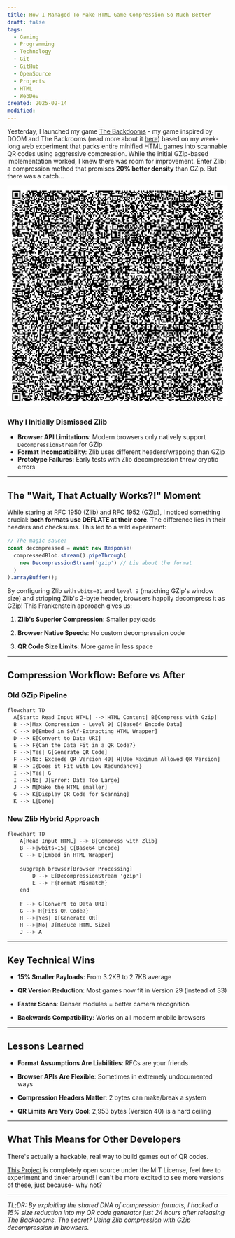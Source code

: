 ```yaml
---
title: How I Managed To Make HTML Game Compression So Much Better
draft: false
tags:
  - Gaming
  - Programming
  - Technology
  - Git
  - GitHub
  - OpenSource
  - Projects
  - HTML
  - WebDev
created: 2025-02-14
modified:
---
```

Yesterday, I launched my game [The Backdooms](https://github.com/Kuberwastaken/backdooms) - my game inspired by DOOM and The Backrooms (read more about it [here](https://kuberwastaken.github.io/blog/Projects/How-I-Managed-To-Get-Doom-In-A-QR-Code)) based on my week-long web experiment that packs entire minified HTML games into scannable QR codes using aggressive compression. While the initial GZip-based implementation worked, I knew there was room for improvement. Enter Zlib: a compression method that promises **20% better density** than GZip. But there was a catch...

![QR code showing compressed HTML game](https://raw.githubusercontent.com/Kuberwastaken/backdooms/main/qrcode.png)

### Why I Initially Dismissed Zlib
- **Browser API Limitations**: Modern browsers only natively support `DecompressionStream` for GZip
- **Format Incompatibility**: Zlib uses different headers/wrapping than GZip
- **Prototype Failures**: Early tests with Zlib decompression threw cryptic errors

---

## The "Wait, That Actually Works?!" Moment

While staring at RFC 1950 (Zlib) and RFC 1952 (GZip), I noticed something crucial: **both formats use DEFLATE at their core**. The difference lies in their headers and checksums. This led to a wild experiment:

```javascript
// The magic sauce:
const decompressed = await new Response(
  compressedBlob.stream().pipeThrough(
    new DecompressionStream('gzip') // Lie about the format
  )
).arrayBuffer();
```

By configuring Zlib with `wbits=31` and `level 9` (matching GZip's window size) and stripping Zlib's 2-byte header, browsers happily decompress it as GZip! This Frankenstein approach gives us:

1. **Zlib's Superior Compression**: Smaller payloads

2. **Browser Native Speeds**: No custom decompression code

3. **QR Code Size Limits**: More game in less space

---

## Compression Workflow: Before vs After

### Old GZip Pipeline

```mermaid
flowchart TD
  A[Start: Read Input HTML] -->|HTML Content| B[Compress with Gzip]
  B -->|Max Compression - Level 9| C[Base64 Encode Data]
  C --> D[Embed in Self-Extracting HTML Wrapper]
  D --> E[Convert to Data URI]
  E --> F{Can the Data Fit in a QR Code?}
  F -->|Yes| G[Generate QR Code]
  F -->|No: Exceeds QR Version 40| H[Use Maximum Allowed QR Version]
  H --> I{Does it Fit with Low Redundancy?}
  I -->|Yes| G
  I -->|No| J[Error: Data Too Large]
  J --> M[Make the HTML smaller]
  G --> K[Display QR Code for Scanning]
  K --> L[Done]
```

### New Zlib Hybrid Approach

```mermaid
flowchart TD
    A[Read Input HTML] --> B[Compress with Zlib]
    B -->|wbits=15| C[Base64 Encode]
    C --> D[Embed in HTML Wrapper]
    
    subgraph browser[Browser Processing]
        D --> E[DecompressionStream 'gzip']
        E --> F{Format Mismatch}
    end
    
    F --> G[Convert to Data URI]
    G --> H{Fits QR Code?}
    H -->|Yes| I[Generate QR]
    H -->|No| J[Reduce HTML Size]
    J --> A
``` 
---

## Key Technical Wins

- **15% Smaller Payloads**: From 3.2KB to 2.7KB average

- **QR Version Reduction**: Most games now fit in Version 29 (instead of 33)

- **Faster Scans**: Denser modules = better camera recognition

- **Backwards Compatibility**: Works on all modern mobile browsers

---

## Lessons Learned

-  **Format Assumptions Are Liabilities**: RFCs are your friends

-  **Browser APIs Are Flexible**: Sometimes in extremely undocumented ways

-  **Compression Headers Matter**: 2 bytes can make/break a system

-  **QR Limits Are Very Cool**: 2,953 bytes (Version 40) is a hard ceiling

---

## What This Means for Other Developers

There's actually a hackable, real way to build games out of QR codes.

[This Project](https://github.com/Kuberwastaken/backdooms) is completely open source under the MIT License, feel free to experiment and tinker around! I can't be more excited to see more versions of these, just because- why not?

---

*TL;DR: By exploiting the shared DNA of compression formats, I hacked a 15% size reduction into my QR code generator just 24 hours after releasing The Backdooms. The secret? Using Zlib compression with GZip decompression in browsers.*